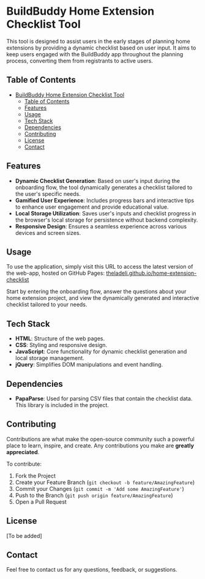 # BuildBuddy Home Extension Checklist Tool

This tool is designed to assist users in the early stages of planning home extensions by providing a dynamic checklist based on user input. It aims to keep users engaged with the BuildBuddy app throughout the planning process, converting them from registrants to active users.

## Table of Contents

- [BuildBuddy Home Extension Checklist Tool](#buildbuddy-home-extension-checklist-tool)
  - [Table of Contents](#table-of-contents)
  - [Features](#features)
  - [Usage](#usage)
  - [Tech Stack](#tech-stack)
  - [Dependencies](#dependencies)
  - [Contributing](#contributing)
  - [License](#license)
  - [Contact](#contact)

## Features

- **Dynamic Checklist Generation**: Based on user's input during the onboarding flow, the tool dynamically generates a checklist tailored to the user's specific needs.
- **Gamified User Experience**: Includes progress bars and interactive tips to enhance user engagement and provide educational value.
- **Local Storage Utilization**: Saves user's inputs and checklist progress in the browser's local storage for persistence without backend complexity.
- **Responsive Design**: Ensures a seamless experience across various devices and screen sizes.

## Usage

To use the application, simply visit this URL to access the latest version of the web-app, hosted on GitHub Pages: [theladeli.github.io/home-extension-checklist](https://theladeli.github.io/home-extension-checklist/)

Start by entering the onboarding flow, answer the questions about your home extension project, and view the dynamically generated and interactive checklist tailored to your needs.

## Tech Stack

- **HTML**: Structure of the web pages.
- **CSS**: Styling and responsive design.
- **JavaScript**: Core functionality for dynamic checklist generation and local storage management.
- **jQuery**: Simplifies DOM manipulations and event handling.

## Dependencies

- **PapaParse**: Used for parsing CSV files that contain the checklist data. This library is included in the project.

## Contributing

Contributions are what make the open-source community such a powerful place to learn, inspire, and create. Any contributions you make are **greatly appreciated**.

To contribute:

1. Fork the Project
2. Create your Feature Branch (`git checkout -b feature/AmazingFeature`)
3. Commit your Changes (`git commit -m 'Add some AmazingFeature'`)
4. Push to the Branch (`git push origin feature/AmazingFeature`)
5. Open a Pull Request

## License

[To be added]

## Contact

Feel free to contact us for any questions, feedback, or suggestions.